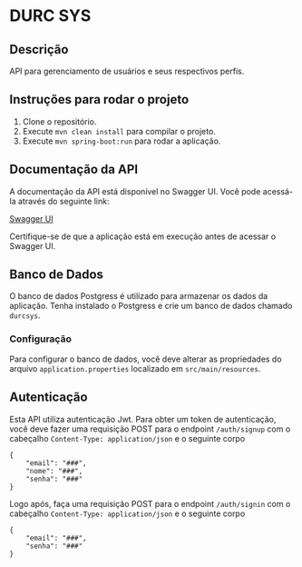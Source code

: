 # DURC SYS

## Descrição

API para gerenciamento de usuários e seus respectivos perfis.

## Instruções para rodar o projeto

1. Clone o repositório.
2. Execute `mvn clean install` para compilar o projeto.
3. Execute `mvn spring-boot:run` para rodar a aplicação.

## Documentação da API

A documentação da API está disponível no Swagger UI. Você pode acessá-la através do seguinte link:

[Swagger UI](http://localhost:8080/durcsys-api/swagger-ui/index.html)

Certifique-se de que a aplicação está em execução antes de acessar o Swagger UI.

## Banco de Dados

O banco de dados Postgress é utilizado para armazenar os dados da aplicação.
Tenha instalado o Postgress e crie um banco de dados chamado `durcsys`.

### Configuração

Para configurar o banco de dados, você deve alterar as propriedades do arquivo `application.properties` localizado em `src/main/resources`.

## Autenticação

Esta API utiliza autenticação Jwt. Para obter um token de autenticação, você deve fazer uma requisição POST para o endpoint `/auth/signup` com o
cabeçalho `Content-Type: application/json` e o seguinte corpo

    {
        "email": "###",
        "nome": "###",
        "senha": "###"
    }

Logo após, faça uma requisição POST para o endpoint `/auth/signin` com o cabeçalho `Content-Type: application/json` e o seguinte corpo

    {
        "email": "###",
        "senha": "###"
    }
